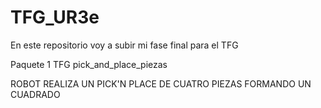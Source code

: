 # TFG_UR3e
En este repositorio voy a subir mi fase final para el TFG



Paquete 1 TFG pick_and_place_piezas

ROBOT REALIZA UN PICK'N PLACE DE CUATRO PIEZAS FORMANDO UN CUADRADO

